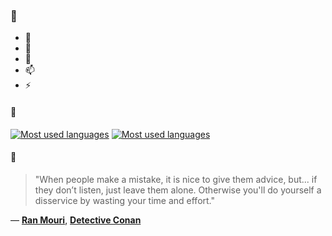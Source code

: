 ### 👋

- 🔭
- 🌱
- 💬
- 📫
- ⚡

#### 🧏

[![Most used languages](https://github-readme-stats-aynah.vercel.app/api/top-langs/?username=aynh&theme=solarized-dark&langs_count=6&layout=compact&hide_title=true)](https://github.com/anuraghazra/github-readme-stats#gh-dark-mode-only)
[![Most used languages](https://github-readme-stats-aynah.vercel.app/api/top-langs/?username=aynh&theme=solarized-light&langs_count=6&layout=compact&hide_title=true)](https://github.com/anuraghazra/github-readme-stats#gh-light-mode-only)

#### 💬

> "When people make a mistake, it is nice to give them advice, but... if they don’t listen, just leave them alone. Otherwise you'll do yourself a disservice by wasting your time and effort."

&mdash; [**Ran Mouri**](https://myanimelist.net/character.php?q=Ran%20Mouri&cat=character), [**Detective Conan**](https://myanimelist.net/search/all?q=Detective%20Conan&cat=all)
